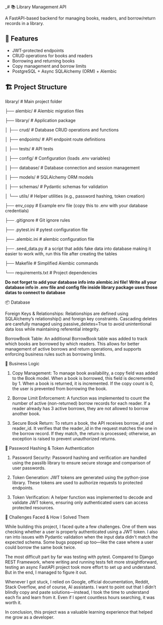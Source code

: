 _# 📚 Library Management API

A FastAPI-based backend for managing books, readers, and borrow/return records in a library.

## 🚀 Features

- JWT-protected endpoints
- CRUD operations for books and readers
- Borrowing and returning books
- Copy management and borrow limits
- PostgreSQL + Async SQLAlchemy (ORM) + Alembic

## 🏗 Project Structure

library/               # Main project folder

├── alembic/           # Alembic migration files

├── library/           # Application package

│   ├── crud/          # Database CRUD operations and functions

│   ├── endpoints/     # API endpoint route definitions

│   ├── tests/         # API tests

│   ├── config/        # Configuration (loads .env variables)

│   ├── database/      # Database connection and session management

│   ├── models/        # SQLAlchemy ORM models

│   ├── schemas/       # Pydantic schemas for validation

│   └── utils/         # Helper utilities (e.g., password hashing, token creation)

├── env_copy           # Example env file (copy this to .env with your database credentials)

├── .gitignore         # Git ignore rules

├── .pytest.ini        # pytest configuration file

├── .alembic.ini       # alembic configuration file

├── .seed_data.py      # a script that adds fake data into database making it easier to work with, run this file after creating the tables

├── Makefile           # Simplified Alembic commands

└── requirements.txt   # Project dependencies





**Do not forget to add your database info into alembic.ini file!**
**Write all your database info in .env file and config file inside library package uses those datas to connect to database**







📦 Database

Foreign Keys & Relationships:
Relationships are defined using SQLAlchemy’s relationship() and foreign key constraints. Cascading deletes are carefully 
managed using passive_deletes=True to avoid unintentional data loss while maintaining referential integrity.

BorrowBook Table:
An additional BorrowBook table was added to track which books are borrowed by which readers. This allows for better 
management of active borrows and return operations, and supports enforcing business rules such as borrowing limits.


🧠 Business Logic

1. Copy Management:
To manage book availability, a copy field was added to the Book model. When a book is borrowed, this field is decremented
by 1. When a book is returned, it is incremented. If the copy count is 0, the user is prevented from borrowing the book.

2. Borrow Limit Enforcement:
A function was implemented to count the number of active (non-returned) borrow records for each reader. If a reader
already has 3 active borrows, they are not allowed to borrow another book.

3. Secure Book Return:
To return a book, the API receives borrow_id and reader_id. It verifies that the reader_id in the request matches the 
one in the borrow record. If they match, the return is processed; otherwise, an exception is raised to prevent unauthorized returns.


🔐 Password Hashing & Token Authentication

1. Password Security:
Password hashing and verification are handled using the passlib library to ensure secure storage and comparison of user
passwords.

2. Token Generation:
JWT tokens are generated using the python-jose library. These tokens are used to authorize requests to protected endpoints.

3. Token Verification:
A helper function was implemented to decode and validate JWT tokens, ensuring only authenticated users can access 
protected resources.



🧱 Challenges Faced & How I Solved Them

While building this project, I faced quite a few challenges. One of them was checking whether a user is properly 
authenticated using a JWT token. I also ran into issues with Pydantic validation when the input data didn't match the
expected schema. Some bugs popped up too—like the case where a user could borrow the same book twice.

The most difficult part by far was testing with pytest. Compared to Django REST Framework, where writing and running 
tests felt more straightforward, testing an async FastAPI project took more effort to set up and understand. But in the
end, I managed to figure it out.

Whenever I got stuck, I relied on Google, official documentation, Reddit, Stack Overflow, and of course, 
AI assistants. I want to point out that I didn’t blindly copy and paste solutions—instead, 
I took the time to understand each fix and learn from it. Even if I spent countless hours searching, it was worth it.

In conclusion, this project was a valuable learning experience that helped me grow as a developer.


